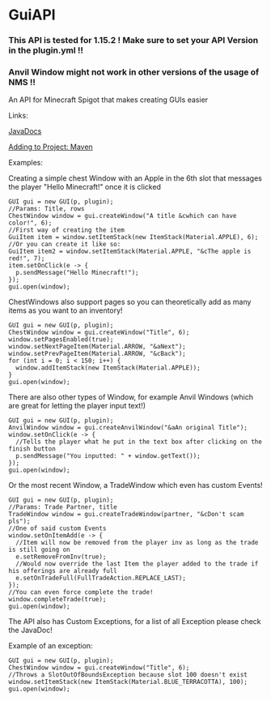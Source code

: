 # GuiAPI
### This API is tested for 1.15.2 ! Make sure to set your API Version in the plugin.yml !!
### Anvil Window might not work in other versions of the usage of NMS !!
An API for Minecraft Spigot that makes creating GUIs easier

Links:

[JavaDocs](https://skiftstar.github.io/guiAPI)

[Adding to Project: Maven](https://jitpack.io/#Skiftstar/guiAPI)

Examples:

Creating a simple chest Window with an Apple in the 6th slot that messages the player "Hello Minecraft!" once it is clicked
```
GUI gui = new GUI(p, plugin);
//Params: Title, rows
ChestWindow window = gui.createWindow("A title &cwhich can have color!", 6);
//First way of creating the item
GuiItem item = window.setItemStack(new ItemStack(Material.APPLE), 6);
//Or you can create it like so:
GuiItem item2 = window.setItemStack(Material.APPLE, "&cThe apple is red!", 7);
item.setOnClick(e -> {
  p.sendMessage("Hello Minecraft!");
});
gui.open(window);
```

ChestWindows also support pages so you can theoretically add as many items as you want to an inventory!
```
GUI gui = new GUI(p, plugin);
ChestWindow window = gui.createWindow("Title", 6);
window.setPagesEnabled(true);
window.setNextPageItem(Material.ARROW, "&aNext");
window.setPrevPageItem(Material.ARROW, "&cBack");
for (int i = 0; i < 150; i++) {
  window.addItemStack(new ItemStack(Material.APPLE));
}
gui.open(window);
```

There are also other types of Window, for example Anvil Windows (which are great for letting the player input text!)
```
GUI gui = new GUI(p, plugin);
AnvilWindow window = gui.createAnvilWindow("&aAn original Title");
window.setOnClick(e -> {
  //Tells the player what he put in the text box after clicking on the finish button
  p.sendMessage("You inputted: " + window.getText());
});
gui.open(window);
```

Or the most recent Window, a TradeWindow which even has custom Events!
```
GUI gui = new GUI(p, plugin);
//Params: Trade Partner, title
TradeWindow window = gui.createTradeWindow(partner, "&cDon't scam pls");
//One of said custom Events
window.setOnItemAdd(e -> {
  //Item will now be removed from the player inv as long as the trade is still going on
  e.setRemoveFromInv(true);
  //Would now override the last Item the player added to the trade if his offerings are already full
  e.setOnTradeFull(FullTradeAction.REPLACE_LAST);
});
//You can even force complete the trade!
window.completeTrade(true);
gui.open(window);
```

The API also has Custom Exceptions, for a list of all Exception please check the JavaDoc!

Example of an exception:
```
GUI gui = new GUI(p, plugin);
ChestWindow window = gui.createWindow("Title", 6);
//Throws a SlotOutOfBoundsException because slot 100 doesn't exist
window.setItemStack(new ItemStack(Material.BLUE_TERRACOTTA), 100);
gui.open(window);
```
